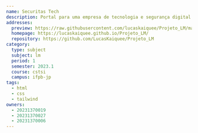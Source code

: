 ```yaml
---
name: Securitas Tech
description: Portal para uma empresa de tecnologia e segurança digital apaixonada por conectar pessoas e garantir que todos possam explorar as oportunidades do mundo digital com confiança.
addresses:
  preview: https://raw.githubusercontent.com/lucaskaiquee/Projeto_LM/main/Securitas-tech_resized.png
  homepage: https://lucaskaiquee.github.io/Projeto_LM/
  repository: https://github.com/LucasKaiquee/Projeto_LM
category:
  type: subject
  subject: lm
  period: 1
  semester: 2023.1
  course: cstsi
  campus: ifpb-jp
tags:
  - html
  - css
  - tailwind
owners:
  - 20231370019
  - 20231370027
  - 20231370006
---
```

